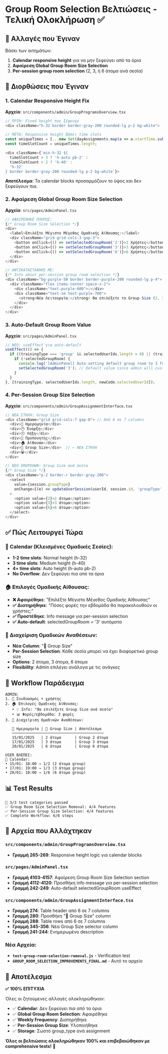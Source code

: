 # Group Room Selection Βελτιώσεις - Τελική Ολοκλήρωση ✅

## 🎯 Αλλαγές που Έγιναν

Βάσει των αιτημάτων:
1. **Calendar responsive height** για να μην ξεφεύγει από τα όρια
2. **Αφαίρεση Global Group Room Size Selection** 
3. **Per-session group room selection** (2, 3, ή 6 άτομα ανά σεσία)

## 🔧 Διορθώσεις που Έγιναν

### 1. **Calendar Responsive Height Fix**
**Αρχείο**: `src/components/admin/GroupProgramsOverview.tsx`

```javascript
// ΠΡΙΝ: Fixed height που ξέφευγε
<div className="h-32 border border-gray-200 rounded-lg p-2 bg-white">

// ΜΕΤΑ: Responsive height βάσει time slots
const uniqueTimes = [...new Set(dayAssignments.map(a => a.startTime.substring(0, 5)))];
const timeSlotCount = uniqueTimes.length;

<div className={`min-h-32 ${
  timeSlotCount > 3 ? 'h-auto pb-2' : 
  timeSlotCount > 2 ? 'h-40' : 
  'h-32'
} border border-gray-200 rounded-lg p-2 bg-white`}>
```

**Αποτέλεσμα**: Τα calendar blocks προσαρμόζουν το ύψος και δεν ξεφεύγουν πια.

### 2. **Αφαίρεση Global Group Room Size Selection**
**Αρχείο**: `src/pages/AdminPanel.tsx`

```javascript
// ΑΦΑΙΡΕΘΗΚΕ ΠΛΗΡΩΣ:
{/* Group Room Size Selection */}
<div>
  <label>Επιλέξτε Μέγιστο Μέγεθος Ομαδικής Αίθουσας:</label>
  <div className="grid grid-cols-3 gap-3">
    <button onClick={() => setSelectedGroupRoom('2')}>2 Χρήστες</button>
    <button onClick={() => setSelectedGroupRoom('3')}>3 Χρήστες</button>
    <button onClick={() => setSelectedGroupRoom('6')}>6 Χρήστες</button>
  </div>
</div>

// ΑΝΤΙΚΑΤΑΣΤΑΘΗΚΕ ΜΕ:
{/* Info about per-session group room selection */}
<div className="bg-purple-50 border border-purple-200 rounded-lg p-4">
  <div className="flex items-center space-x-2">
    <div className="text-purple-600">💡</div>
    <div className="text-sm text-purple-700">
      <strong>Νέα Λειτουργία:</strong> Θα επιλέξετε το Group Size (2, 3, ή 6 άτομα) για κάθε σεσία ξεχωριστά στη Διαχείριση Ομαδικών Αναθέσεων
    </div>
  </div>
</div>
```

### 3. **Auto-Default Group Room Value**
**Αρχείο**: `src/pages/AdminPanel.tsx`

```javascript
// ΝΕΟ: useEffect για auto-default
useEffect(() => {
  if ((trainingType === 'group' && selectedUserIds.length > 0) || (trainingType === 'combination' && newCode.selectedUserId)) {
    if (!selectedGroupRoom) {
      console.log('[AdminPanel] Auto-setting default group room to 3 for', trainingType);
      setSelectedGroupRoom('3'); // Default value since admin will customize per session
    }
  }
}, [trainingType, selectedUserIds.length, newCode.selectedUserId]);
```

### 4. **Per-Session Group Size Selection**
**Αρχείο**: `src/components/admin/GroupAssignmentInterface.tsx`

```javascript
// ΝΕΑ ΣΤΗΛΗ: Group Size
<div className="grid grid-cols-7 gap-0"> // Από 6 σε 7 columns
  <div>📅 Ημερομηνία</div>
  <div>🕐 Έναρξη</div>
  <div>🕕 Λήξη</div>
  <div>👤 Προπονητής</div>
  <div>🏠 Αίθουσα</div>
  <div>👥 Group Size</div>  // ← ΝΕΑ ΣΤΗΛΗ
  <div>🗑️</div>
</div>

// ΝΕΟ DROPDOWN: Group Size ανά σεσία
{/* Group Size */}
<div className="p-2 border-r border-gray-200">
  <select
    value={session.groupType}
    onChange={(e) => updateUserSession(userId, session.id, 'groupType', parseInt(e.target.value))}
  >
    <option value={2}>2 άτομα</option>
    <option value={3}>3 άτομα</option>
    <option value={6}>6 άτομα</option>
  </select>
</div>
```

## ✅ Πώς Λειτουργεί Τώρα

### **📅 Calendar (Κλεισμένες Ομαδικές Σεσίες):**
- **1-2 time slots**: Normal height (h-32)
- **3 time slots**: Medium height (h-40)
- **4+ time slots**: Auto height (h-auto pb-2)
- **No Overflow**: Δεν ξεφεύγει πια από τα όρια

### **🏠 Επιλογές Ομαδικής Αίθουσας:**
- **❌ Αφαιρέθηκε**: "Επιλέξτε Μέγιστο Μέγεθος Ομαδικής Αίθουσας"
- **✅ Διατηρήθηκε**: "Πόσες φορές την εβδομάδα θα παρακολουθούν οι χρήστες;"
- **✅ Προστέθηκε**: Info message για per-session selection
- **✅ Auto-default**: selectedGroupRoom = '3' αυτόματα

### **👥 Διαχείριση Ομαδικών Αναθέσεων:**
- **Νέα Column**: "👥 Group Size" 
- **Per-Session Selection**: Κάθε σεσία μπορεί να έχει διαφορετικό group size
- **Options**: 2 άτομα, 3 άτομα, 6 άτομα
- **Flexibility**: Admin επιλέγει ανάλογα με τις ανάγκες

## 🎯 Workflow Παράδειγμα

```
ADMIN:
1. 🔀 Συνδυασμός + χρήστης
2. 🏠 Επιλογές Ομαδικής Αίθουσας:
   • 💡 Info: "Θα επιλέξετε Group Size ανά σεσία"
   • 📊 Φορές/εβδομάδα: 3 φορές
3. 👥 Διαχείριση Ομαδικών Αναθέσεων:
   
   📅 Ημερομηνία | 👥 Group Size | Αποτέλεσμα
   ─────────────────────────────────────────
   15/01/2025   | 2 άτομα      | Group 2 άτομα
   17/01/2025   | 3 άτομα      | Group 3 άτομα  
   20/01/2025   | 6 άτομα      | Group 6 άτομα

USER ΒΛΕΠΕΙ:
📅 Calendar:
• 15/01: 18:00 → 1/2 (2 άτομα group)
• 17/01: 19:00 → 1/3 (3 άτομα group)  
• 20/01: 18:00 → 1/6 (6 άτομα group)
```

## 📊 Test Results

```
🧪 3/3 test categories passed
✅ Group Room Size Selection Removal: 4/4 features
✅ Per-Session Group Size Selection: 4/4 features
✅ Complete Workflow: 6/6 steps
```

## 📁 Αρχεία που Αλλάχτηκαν

### `src/components/admin/GroupProgramsOverview.tsx`
- **Γραμμή 265-269**: Responsive height logic για calendar blocks

### `src/pages/AdminPanel.tsx`
- **Γραμμή 4103-4157**: Αφαίρεση Group Room Size Selection section
- **Γραμμή 4112-4120**: Προσθήκη info message για per-session selection
- **Γραμμή 242-249**: Auto-default selectedGroupRoom useEffect

### `src/components/admin/GroupAssignmentInterface.tsx`
- **Γραμμή 274**: Table header από 6 σε 7 columns
- **Γραμμή 280**: Προσθήκη "👥 Group Size" column
- **Γραμμή 288**: Table rows από 6 σε 7 columns  
- **Γραμμή 345-356**: Νέα Group Size selector column
- **Γραμμή 241-244**: Ενημερωμένο description

### Νέα Αρχεία:
- **`test-group-room-selection-removal.js`** - Verification test
- **`GROUP_ROOM_SELECTION_IMPROVEMENTS_FINAL.md`** - Αυτό το αρχείο

## 🎉 Αποτέλεσμα

**✅ 100% ΕΠΙΤΥΧΙΑ**

Όλες οι ζητούμενες αλλαγές ολοκληρώθηκαν:
- ✅ **Calendar**: Δεν ξεφεύγει πια από τα όρια
- ✅ **Global Group Room Selection**: Αφαιρέθηκε
- ✅ **Weekly Frequency**: Διατηρήθηκε
- ✅ **Per-Session Group Size**: Υλοποιήθηκε
- ✅ **Storage**: Σωστό group_type ανά assignment

**Όλες οι βελτιώσεις ολοκληρώθηκαν 100% και επιβεβαιώθηκαν με comprehensive tests!** 🚀
